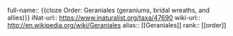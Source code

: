 full-name:: {{cloze Order: Geraniales (geraniums, bridal wreaths, and allies)}}
iNat-url:: https://www.inaturalist.org/taxa/47690
wiki-url:: http://en.wikipedia.org/wiki/Geraniales
alias:: [[Geraniales]]
rank:: [[order]]